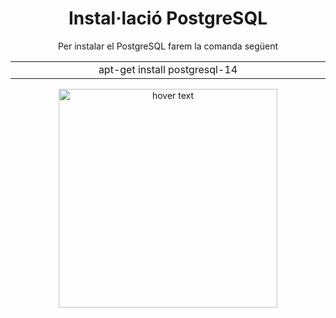 <h1 align="center">Instal·lació PostgreSQL</h1>

<p align="center">Per instalar el PostgreSQL farem la comanda següent<p>
<table style="width: 100%; text-align: center";align="center";>
  <tr>
    <td style="width: 33%"; align="center";>apt-get install postgresql-14</td>
  </tr>
</table>
<p align="center">
  <img src="https://user-images.githubusercontent.com/91152783/189316972-4e572623-945b-423b-b3e2-ddbfd382fd6d.png" width="350" title="hover text">
</p>
